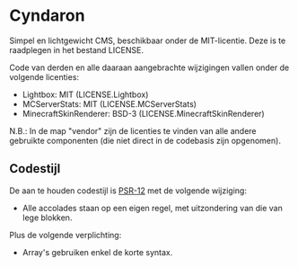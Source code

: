 # Cyndaron
Simpel en lichtgewicht CMS, beschikbaar onder de MIT-licentie. Deze is te raadplegen in het bestand LICENSE.

Code van derden en alle daaraan aangebrachte wijzigingen vallen onder de volgende licenties:
- Lightbox: MIT (LICENSE.Lightbox)
- MCServerStats: MIT (LICENSE.MCServerStats)
- MinecraftSkinRenderer: BSD-3 (LICENSE.MinecraftSkinRenderer)

N.B.: In de map "vendor" zijn de licenties te vinden van alle andere gebruikte componenten (die niet direct in de codebasis zijn opgenomen).

## Codestijl
De aan te houden codestijl is [PSR-12](http://www.php-fig.org/psr/psr-12/) met de volgende wijziging:
- Alle accolades staan op een eigen regel, met uitzondering van die van lege blokken.

Plus de volgende verplichting:
- Array's gebruiken enkel de korte syntax.
